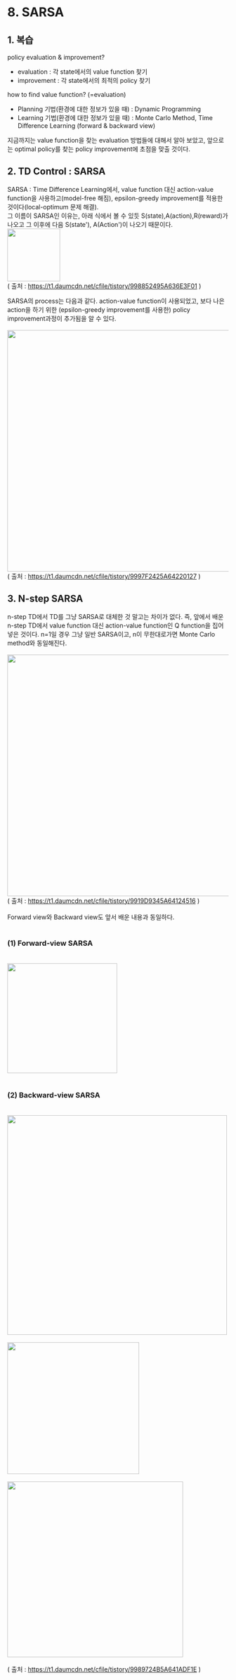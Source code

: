 # 8. SARSA
## 1. 복습
policy evaluation & improvement?
- evaluation : 각 state에서의 value function 찾기
- improvement : 각 state에서의 최적의 policy 찾기

how to find value function? (=evaluation)
- Planning 기법(환경에 대한 정보가 있을 때) : Dynamic Programming 
- Learning 기법(환경에 대한 정보가 있을 때) : Monte Carlo Method, Time Difference Learning (forward & backward view)

지금까지는 value function을 찾는 evaluation 방법들에 대해서 알아 보았고, 앞으로는 optimal policy를 찾는 policy improvement에 초점을 맞출 것이다.

## 2. TD Control : SARSA
SARSA : Time Difference Learning에서, value function 대신 action-value function을 사용하고(model-free 해짐), epsilon-greedy improvement를 적용한 것이다(local-optimum 문제 해결).
</br>
그 이름이 SARSA인 이유는, 아래 식에서 볼 수 있듯 S(state),A(action),R(reward)가 나오고 그 이후에 다음 S(state'), A(Action')이 나오기 때문이다. </br>
<img src="https://t1.daumcdn.net/cfile/tistory/998852495A636E3F01" width="120" /> </br>
( 출처 : https://t1.daumcdn.net/cfile/tistory/998852495A636E3F01 )

SARSA의 process는 다음과 같다. action-value function이 사용되었고, 보다 나은 action을 하기 위한 (epsilon-greedy improvement를 사용한) policy improvement과정이 추가됨을 알 수 있다. </br></br>
<img src="https://t1.daumcdn.net/cfile/tistory/9997F2425A64220127" width="550" /> </br>
( 출처 : https://t1.daumcdn.net/cfile/tistory/9997F2425A64220127 )

## 3. N-step SARSA
n-step TD에서 TD를 그냥 SARSA로 대체한 것 말고는 차이가 없다. 즉, 앞에서 배운 n-step TD에서 value function 대신 action-value function인 Q function을 집어 넣은 것이다. n=1일 경우 그냥 일반 SARSA이고, n이 무한대로가면 Monte Carlo method와 동일해진다. </br> </br>
<img src="https://t1.daumcdn.net/cfile/tistory/9919D9345A64124516" width="550" /> </br>
( 출처 : https://t1.daumcdn.net/cfile/tistory/9919D9345A64124516 ) </br></br>
Forward view와 Backward view도 앞서 배운 내용과 동일하다. </br></br>
### (1) Forward-view SARSA </br></br>
<img src="https://t1.daumcdn.net/cfile/tistory/9989724B5A641ADF1E" width="250" /> </br> </br>
### (2) Backward-view SARSA </br></br>
<img src="https://t1.daumcdn.net/cfile/tistory/990278415A641E6D0E" width="500" />  </br></br>
<img src="https://t1.daumcdn.net/cfile/tistory/997E3B3C5A641D7806" width="300" /> </br></br>
<img src="https://t1.daumcdn.net/cfile/tistory/995A8B345A641EBE37" width="400" /> </br></br>
( 출처 : https://t1.daumcdn.net/cfile/tistory/9989724B5A641ADF1E ) </br>


